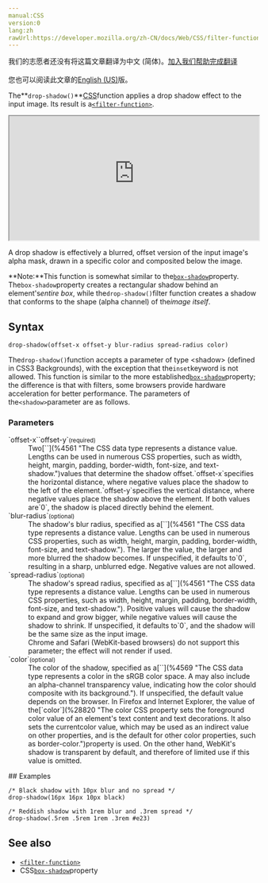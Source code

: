 ```yaml
---
manual:CSS
version:0
lang:zh
rawUrl:https://developer.mozilla.org/zh-CN/docs/Web/CSS/filter-function/drop-shadow
---
```




<bdi>我们的志愿者还没有将这篇文章翻译为<bdi>中文 (简体)</bdi>。[加入我们帮助完成翻译](%29780 "")<br></br>您也可以阅读此文章的[English (US)](%29781 "")版。</bdi>






The**`drop-shadow()`**[CSS](%427 "")function applies a drop shadow effect to the input image. Its result is a[`<filter-function>`](%28327 "The <filter-function> CSS data type represents a graphical effect that can change the appearance of an input image. It is used in the filter and backdrop-filter properties.").

<iframe src='https://interactive-examples.mdn.mozilla.net/pages/css/function-drop-shadow.html' width='100%' height='250'></iframe>


A drop shadow is effectively a blurred, offset version of the input image&#39;s alpha mask, drawn in a specific color and composited below the image.



**Note:**This function is somewhat similar to the[`box-shadow`](%29239 "The box-shadow CSS property is used to add shadow effects around an element's frame. You can specify multiple effects separated by commas if you wish to do so.")property. The`box-shadow`property creates a rectangular shadow behind an element&#39;s*entire box*, while the`drop-shadow()`filter function creates a shadow that conforms to the shape (alpha channel) of the*image itself*.



## Syntax<a name="Syntax"></a>

```
drop-shadow(offset-x offset-y blur-radius spread-radius color)
```


The`drop-shadow()`function accepts a parameter of type &lt;shadow&gt; (defined in CSS3 Backgrounds), with the exception that the`inset`keyword is not allowed. This function is similar to the more established[`box-shadow`](%29239 "The box-shadow CSS property is used to add shadow effects around an element's frame. You can specify multiple effects separated by commas if you wish to do so.")property; the difference is that with filters, some browsers provide hardware acceleration for better performance. The parameters of the`<shadow>`parameter are as follows.


### Parameters<a name="Parameters"></a>
<dl><dt id=''>`offset-x``offset-y`<small>(required)</small></dt><dd>Two[`<length>`](%4561 "The <length> CSS data type represents a distance value. Lengths can be used in numerous CSS properties, such as width, height, margin, padding, border-width, font-size, and text-shadow.")values that determine the shadow offset.`offset-x`specifies the horizontal distance, where negative values place the shadow to the left of the element.`offset-y`specifies the vertical distance, where negative values place the shadow above the element. If both values are`0`, the shadow is placed directly behind the element.</dd><dt id=''>`blur-radius`<small>(optional)</small></dt><dd>The shadow&#39;s blur radius, specified as a[`<length>`](%4561 "The <length> CSS data type represents a distance value. Lengths can be used in numerous CSS properties, such as width, height, margin, padding, border-width, font-size, and text-shadow."). The larger the value, the larger and more blurred the shadow becomes. If unspecified, it defaults to`0`, resulting in a sharp, unblurred edge. Negative values are not allowed.</dd><dt id=''>`spread-radius`<small>(optional)</small></dt><dd>The shadow&#39;s spread radius, specified as a[`<length>`](%4561 "The <length> CSS data type represents a distance value. Lengths can be used in numerous CSS properties, such as width, height, margin, padding, border-width, font-size, and text-shadow."). Positive values will cause the shadow to expand and grow bigger, while negative values will cause the shadow to shrink. If unspecified, it defaults to`0`, and the shadow will be the same size as the input image.</dd><dd>Chrome and Safari (WebKit-based browsers) do not support this parameter; the effect will not render if used.
</dd><dt id=''>`color`<small>(optional)</small></dt><dd>The color of the shadow, specified as a[`<color>`](%4569 "The <color> CSS data type represents a color in the sRGB color space. A <color> may also include an alpha-channel transparency value, indicating how the color should composite with its background."). If unspecified, the default value depends on the browser. In Firefox and Internet Explorer, the value of the[`color`](%28820 "The color CSS property sets the foreground color value of an element's text content and text decorations. It also sets the currentcolor value, which may be used as an indirect value on other properties, and is the default for other color properties, such as border-color.")property is used. On the other hand, WebKit&#39;s shadow is transparent by default, and therefore of limited use if this value is omitted.</dd></dl>
## Examples<a name="Examples"></a>

```
/* Black shadow with 10px blur and no spread */
drop-shadow(16px 16px 10px black)

/* Reddish shadow with 1rem blur and .3rem spread */
drop-shadow(.5rem .5rem 1rem .3rem #e23)
```

## See also<a name="See_also"></a>

* [`<filter-function>`](%28327 "The <filter-function> CSS data type represents a graphical effect that can change the appearance of an input image. It is used in the filter and backdrop-filter properties.")
* CSS[`box-shadow`](%29239 "The box-shadow CSS property is used to add shadow effects around an element's frame. You can specify multiple effects separated by commas if you wish to do so.")property



